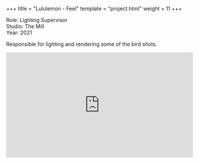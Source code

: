 +++
title = "Lululemon - Feel"
template = "project.html"
weight = 11
+++

Role: Lighting Supervisor  
Studio: The Mill  
Year: 2021  

Responsible for lighting and rendering some of the bird shots.

<div style="padding:56.25% 0 0 0;position:relative;"><iframe src="https://player.vimeo.com/video/998337975?h=5b38588e5f&amp;badge=0&amp;autopause=0&amp;player_id=0&amp;app_id=58479" frameborder="0" allow="autoplay; fullscreen; picture-in-picture; clipboard-write" style="position:absolute;top:0;left:0;width:100%;height:100%;" title="lululemon"></iframe></div><script src="https://player.vimeo.com/api/player.js"></script>

